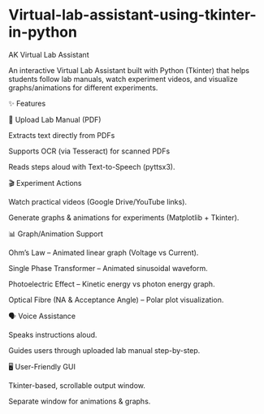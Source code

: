 # Virtual-lab-assistant-using-tkinter-in-python
AK Virtual Lab Assistant

An interactive Virtual Lab Assistant built with Python (Tkinter) that helps students follow lab manuals, watch experiment videos, and visualize graphs/animations for different experiments.

✨ Features

📄 Upload Lab Manual (PDF)

Extracts text directly from PDFs

Supports OCR (via Tesseract) for scanned PDFs

Reads steps aloud with Text-to-Speech (pyttsx3).

🎬 Experiment Actions

Watch practical videos (Google Drive/YouTube links).

Generate graphs & animations for experiments (Matplotlib + Tkinter).

📊 Graph/Animation Support

Ohm’s Law – Animated linear graph (Voltage vs Current).

Single Phase Transformer – Animated sinusoidal waveform.

Photoelectric Effect – Kinetic energy vs photon energy graph.

Optical Fibre (NA & Acceptance Angle) – Polar plot visualization.

🗣️ Voice Assistance

Speaks instructions aloud.

Guides users through uploaded lab manual step-by-step.

🖥️ User-Friendly GUI

Tkinter-based, scrollable output window.

Separate window for animations & graphs.
